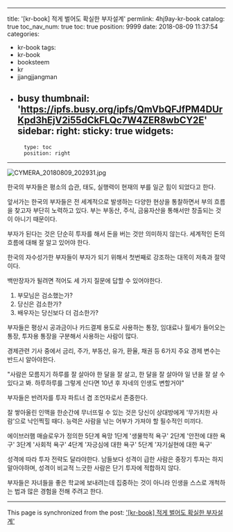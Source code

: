 
---
title: '[kr-book] 적게 벌어도 확실한 부자설계'
permlink: 4hj9ay-kr-book
catalog: true
toc_nav_num: true
toc: true
position: 9999
date: 2018-08-09 11:37:54
categories:
- kr-book
tags:
- kr-book
- booksteem
- kr
- jjangjjangman
- busy
thumbnail: 'https://ipfs.busy.org/ipfs/QmVbQFJfPM4DUrKpd3hEjV2i55dCkFLQc7W4ZER8wbCY2E'
sidebar:
    right:
        sticky: true
widgets:
    -
        type: toc
        position: right
---


![CYMERA_20180809_202931.jpg](https://ipfs.busy.org/ipfs/QmVbQFJfPM4DUrKpd3hEjV2i55dCkFLQc7W4ZER8wbCY2E)

한국의 부자들은
평소의 습관, 태도, 실행력이
현재의 부를 일군 힘이 되었다고 한다.

앞서가는 한국의 부자들은
전 세계적으로 발생하는 다양한 현상을
통찰하면서 부의 흐름을 찾고자 
부단히 노력하고 있다.
부는 부동산, 주식, 금융자산을 통해서만
창출되는 것이 아니기 때문이다.

부자가 된다는 것은 단순히 투자를 해서
돈을 버는 것만 의미하지 않는다.
세계적인 돈의 흐름에 대해 
잘 알고 있어야 한다.

한국의 자수성가한 부자들이
부자가 되기 위해서 첫번째로 강조하는 
대목이 저축과 절약이다.

백만장자가 될려면 적어도 세 가지 질문에 답할 수 있어야한다.
1. 부모님은 검소했는가?
2. 당신은 검소한가?
3. 배우자는 당신보다 더 검소한가?


부자들은 평상시 
공과금이나 카드결제 용도로 사용하는 통장,
임대료나 월세가 들어오는 통장,
투자용 통장을 구분해서 사용하는 사람이 많다.

경제관련 기사 중에서 
금리, 주가, 부동산, 유가, 환율, 채권 등
6가지 주요 경제 변수는 반드시 알아야한다.

"사람은 모름지기 하루를 잘 살아야 한 달을 잘 살고,
한 달을 잘 살아야 일 년을 잘 살 수 있다고 봐.
하루하루를 그렇게 산다면 10년 후 자네의 인생도 변할거야"

부자들은 반려자를 투자 파트너 겸 조언자로서 존중한다.

잘 쌓아올린 인맥을 한순간에 무너뜨릴 수 있는 것은
당신이 상대방에게 '무가치한 사람'으로 낙인찍힐 때다.
능력은 사람을 낚는 어부가 가져야 할 필수적인 미끼다.

에이브러햄 매슬로우가 정의한 5단계 욕망
1단계 '생물학적 욕구'
2단계 '안전에 대한 욕구'
3단계 '사회적 욕구'
4단계 '자긍심에 대한 욕구'
5단계 '자기실현에 대한 욕구'

성격에 따라 투자 전략도 달라야한다.
남들보다 성격이 급한 사람은 
중장기 투자는 하지 말아야하며,
성격이 비교적 느긋한 사람은
단기 투자에 적합하지 않다.

부자들은 자녀들을 좋은 학교에 
보내려는데 집중하는 것이 아니라
인생을 스스로 개척하는 법과
많은 경험을 전해 주려고 한다.

- - -

This page is synchronized from the post: ['[kr-book] 적게 벌어도 확실한 부자설계'](https://steemit.com/@lucky2015/4hj9ay-kr-book)
